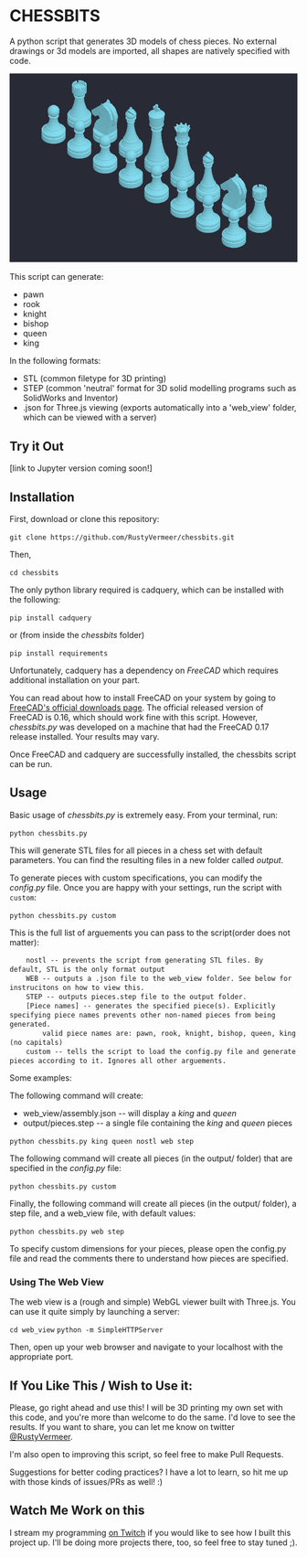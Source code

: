 # CHESSBITS

A python script that generates 3D models of chess pieces.
No external drawings or 3d models are imported, all shapes are natively specified with code.

![Chess Pieces Created with chessbits.py](set.png)

This script can generate:

* pawn
* rook
* knight
* bishop
* queen
* king

In the following formats:

* STL (common filetype for 3D printing)
* STEP (common 'neutral' format for 3D solid modelling programs such as SolidWorks and Inventor)
* .json for Three.js viewing (exports automatically into a 'web_view' folder, which can be viewed with a server)


## Try it Out

[link to Jupyter version coming soon!]


## Installation 

First, download or clone this repository:

`git clone https://github.com/RustyVermeer/chessbits.git`

Then, 

`cd chessbits`


The only python library required is cadquery, which can be installed with the following:

`pip install cadquery`

or (from inside the *chessbits* folder) 

`pip install requirements`

Unfortunately, cadquery has a dependency on *FreeCAD* which requires additional installation on your part.

You can read about how to install FreeCAD on your system by going to [FreeCAD's official downloads page](https://www.freecadweb.org/wiki/Installing).
The official released version of FreeCAD is 0.16, which should work fine with this script. However, *chessbits.py* was developed on a machine that had the FreeCAD 0.17 release installed. Your results may vary.

Once FreeCAD and cadquery are successfully installed, the chessbits script can be run.

## Usage

Basic usage of *chessbits.py* is extremely easy. From your terminal, run:

`python chessbits.py`

This will generate STL files for all pieces in a chess set with default parameters. You can find the resulting files in a new folder called *output*.

To generate pieces with custom specifications, you can modify the *config.py* file. Once you are happy with your settings, run the script with `custom`:

`python chessbits.py custom`

This is the full list of arguements you can pass to the script(order does not matter):

```
    nostl -- prevents the script from generating STL files. By default, STL is the only format output
    WEB -- outputs a .json file to the web_view folder. See below for instrucitons on how to view this.
    STEP -- outputs pieces.step file to the output folder.
    [Piece names] -- generates the specified piece(s). Explicitly specifying piece names prevents other non-named pieces from being generated.
        valid piece names are: pawn, rook, knight, bishop, queen, king (no capitals)
    custom -- tells the script to load the config.py file and generate pieces according to it. Ignores all other arguements. 
```

Some examples:

The following command will create:
* web_view/assembly.json -- will display a *king* and *queen* 
* output/pieces.step -- a single file containing the *king* and *queen* pieces

`python chessbits.py king queen nostl web step`


The following command will create all pieces (in the output/ folder) that are specified in the *config.py* file:

`python chessbits.py custom`


Finally, the following command will create all pieces (in the output/ folder), a step file, and a web_view file, with default values:

`python chessbits.py web step`

To specify custom dimensions for your pieces, please open the config.py file and read the comments there to understand how pieces are specified.

### Using The Web View

The web view is a (rough and simple) WebGL viewer built with Three.js. You can use it quite simply by launching a server:

`cd web_view`
`python -m SimpleHTTPServer`

Then, open up your web browser and navigate to your localhost with the appropriate port.

## If You Like This / Wish to Use it:

Please, go right ahead and use this! I will be 3D printing my own set with this code, and you're more than welcome to do the same. I'd love to see the results. If you want to share, you can let me know on twitter [@RustyVermeer](https://www.twitter.com/rustyvermeer).

I'm also open to improving this script, so feel free to make Pull Requests.

Suggestions for better coding practices? I have a lot to learn, so hit me up with those kinds of issues/PRs as well! :)


## Watch Me Work on this

I stream my programming [on Twitch](https://www.twitch.tv/rustyvermeer) if you would like to see how I built this project up. I'll be doing more projects there, too, so feel free to stay tuned ;). 
